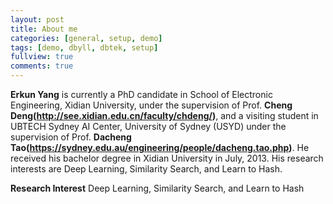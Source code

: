 ```yaml
---
layout: post
title: About me
categories: [general, setup, demo]
tags: [demo, dbyll, dbtek, setup]
fullview: true
comments: true
---
```


**Erkun Yang** is currently a PhD candidate in School of Electronic Engineering, Xidian University, under the supervision of Prof. **Cheng Deng(http://see.xidian.edu.cn/faculty/chdeng/)**, and a visiting student in UBTECH Sydney AI Center, University of Sydney (USYD) under the supervision of Prof. **Dacheng Tao(https://sydney.edu.au/engineering/people/dacheng.tao.php)**. He received his bachelor degree in Xidian University in July, 2013. His research interests are Deep Learning, Similarity Search, and Learn to Hash.  

**Research Interest** Deep Learning, Similarity Search, and Learn to Hash
